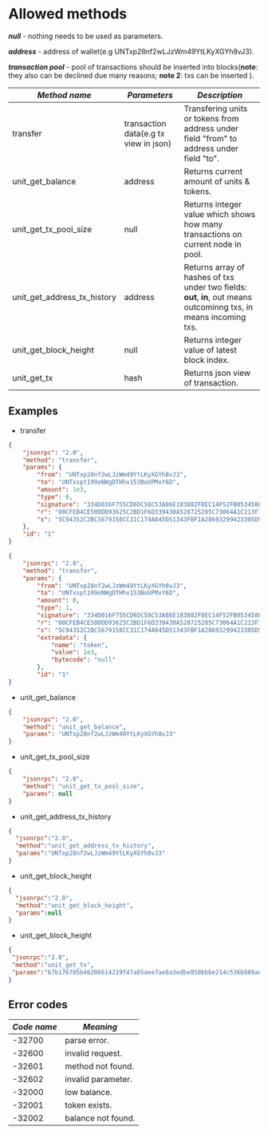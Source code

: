 # Allowed methods

***null*** - nothing needs to be used as parameters.

***address*** - address of wallet(e.g UNTxp28nf2wLJzWm49YtLKyXGYh8vJ3).

***transaction pool*** - pool of transactions should be inserted into blocks(**note**: they also can be declined due many reasons; **note 2**: txs can be inserted ).

| *Method name*               | *Parameters*                          | *Description*                                                |
| --------------------------- | ------------------------------------- | ------------------------------------------------------------ |
| transfer                    | transaction data(e.g tx view in json) | Transfering units or tokens from address under field "from" to address under field "to". |
| unit_get_balance            | address                               | Returns current amount of units & tokens.                    |
| unit_get_tx_pool_size       | null                                  | Returns integer value which shows how many transactions on current node in pool. |
| unit_get_address_tx_history | address                               | Returns array of hashes of txs under two fields: **out**, **in**, out means outcominng txs, in means incoming txs. |
| unit_get_block_height       | null                                  | Returns integer value of latest block index.                 |
| unit_get_tx                 | hash                                  | Returns json view of transaction.                            |

## Examples

* transfer

```json
{
    "jsonrpc": "2.0",
    "method": "transfer",
    "params": {
        "from": "UNTxp28nf2wLJzWm49YtLKyXGYh8vJ3",
        "to": "UNTxspt199oNWgDTHhx153BoUPMxY6D",
        "amount": 1e3,
        "type": 0,
        "signature": "334D016F755CD6DC58C53A86E183882F8EC14F52FB05345887C8A5EDD42C87B7",
        "r": "00CFEB4CE50DDD93625C2BD1F6D339430A520725285C73064A1C213F7EE70737A5",
        "s": "5C94352C2BC5679158CC31C174A045D51343FBF1A28693299423305D5834A52B"
    },
    "id": "1"
}
```

```json
{
    "jsonrpc": "2.0",
    "method": "transfer",
    "params": {
        "from": "UNTxp28nf2wLJzWm49YtLKyXGYh8vJ3",
        "to": "UNTxspt199oNWgDTHhx153BoUPMxY6D",
        "amount": 0,
        "type": 1,
        "signature": "334D016F755CD6DC58C53A86E183882F8EC14F52FB05345887C8A5EDD42C87B7",
        "r": "00CFEB4CE50DDD93625C2BD1F6D339430A520725285C73064A1C213F7EE70737A5",
        "s": "5C94352C2BC5679158CC31C174A045D51343FBF1A28693299423305D5834A52B",
        "extradata": {
            "name": "token",
            "value": 1e3,
            "bytecode": "null"
        },
        "id": "1"
}
```

* unit_get_balance

```json
{
    "jsonrpc": "2.0",
    "method": "unit_get_balance",
    "params": "UNTxp28nf2wLJzWm49YtLKyXGYh8vJ3"
}
```

* unit_get_tx_pool_size

```json
{
    "jsonrpc": "2.0",
    "method": "unit_get_tx_pool_size",
    "params": null
}
```

* unit_get_address_tx_history

```json
{
  "jsonrpc":"2.0",
  "method":"unit_get_address_tx_history",
  "params":"UNTxp28nf2wLJzWm49YtLKyXGYh8vJ3"
}
```

* unit_get_block_height

```json
{
  "jsonrpc":"2.0",
  "method":"unit_get_block_height",
  "params":null
}
```

* unit_get_block_height

```json
{
 "jsonrpc":"2.0", 
 "method":"unit_get_tx",
 "params":"67b176705b46206614219f47a05aee7ae6a3edbe850bbbe214c536b989aea4d2"
}
```

## Error codes

| ***Code name*** | ***Meaning***      |
| --------------- | ------------------ |
| -32700          | parse error.       |
| -32600          | invalid request.   |
| -32601          | method not found.  |
| -32602          | invalid parameter. |
| -32000          | low balance.       |
| -32001          | token exists.      |
| -32002          | balance not found. |

